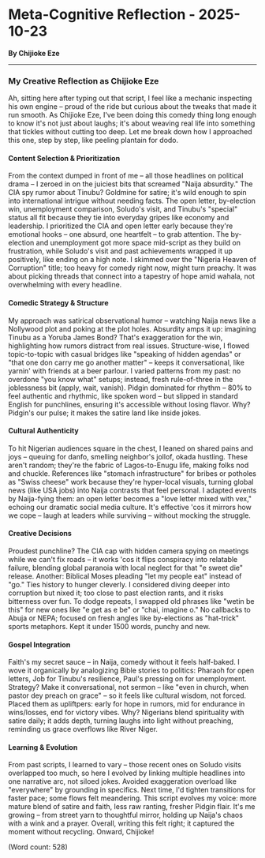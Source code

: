 # Meta-Cognitive Reflection - 2025-10-23

**By Chijioke Eze**

---

### My Creative Reflection as Chijioke Eze

Ah, sitting here after typing out that script, I feel like a mechanic inspecting his own engine – proud of the ride but curious about the tweaks that made it run smooth. As Chijioke Eze, I've been doing this comedy thing long enough to know it's not just about laughs; it's about weaving real life into something that tickles without cutting too deep. Let me break down how I approached this one, step by step, like peeling plantain for dodo.

#### Content Selection & Prioritization
From the context dumped in front of me – all those headlines on political drama – I zeroed in on the juiciest bits that screamed "Naija absurdity." The CIA spy rumor about Tinubu? Goldmine for satire; it's wild enough to spin into international intrigue without needing facts. The open letter, by-election win, unemployment comparison, Soludo's visit, and Tinubu's "special" status all fit because they tie into everyday gripes like economy and leadership. I prioritized the CIA and open letter early because they're emotional hooks – one absurd, one heartfelt – to grab attention. The by-election and unemployment got more space mid-script as they build on frustration, while Soludo's visit and past achievements wrapped it up positively, like ending on a high note. I skimmed over the "Nigeria Heaven of Corruption" title; too heavy for comedy right now, might turn preachy. It was about picking threads that connect into a tapestry of hope amid wahala, not overwhelming with every headline.

#### Comedic Strategy & Structure
My approach was satirical observational humor – watching Naija news like a Nollywood plot and poking at the plot holes. Absurdity amps it up: imagining Tinubu as a Yoruba James Bond? That's exaggeration for the win, highlighting how rumors distract from real issues. Structure-wise, I flowed topic-to-topic with casual bridges like "speaking of hidden agendas" or "that one don carry me go another matter" – keeps it conversational, like yarnin' with friends at a beer parlour. I varied patterns from my past: no overdone "you know what" setups; instead, fresh rule-of-three in the joblessness bit (apply, wait, vanish). Pidgin dominated for rhythm – 80% to feel authentic and rhythmic, like spoken word – but slipped in standard English for punchlines, ensuring it's accessible without losing flavor. Why? Pidgin's our pulse; it makes the satire land like inside jokes.

#### Cultural Authenticity
To hit Nigerian audiences square in the chest, I leaned on shared pains and joys – queuing for danfo, smelling neighbor's jollof, okada hustling. These aren't random; they're the fabric of Lagos-to-Enugu life, making folks nod and chuckle. References like "stomach infrastructure" for bribes or potholes as "Swiss cheese" work because they're hyper-local visuals, turning global news (like USA jobs) into Naija contrasts that feel personal. I adapted events by Naija-fying them: an open letter becomes a "love letter mixed with vex," echoing our dramatic social media culture. It's effective 'cos it mirrors how we cope – laugh at leaders while surviving – without mocking the struggle.

#### Creative Decisions
Proudest punchline? The CIA cap with hidden camera spying on meetings while we can't fix roads – it works 'cos it flips conspiracy into relatable failure, blending global paranoia with local neglect for that "e sweet die" release. Another: Biblical Moses pleading "let my people eat" instead of "go." Ties history to hunger cleverly. I considered diving deeper into corruption but nixed it; too close to past election rants, and it risks bitterness over fun. To dodge repeats, I swapped old phrases like "wetin be this" for new ones like "e get as e be" or "chai, imagine o." No callbacks to Abuja or NEPA; focused on fresh angles like by-elections as "hat-trick" sports metaphors. Kept it under 1500 words, punchy and new.

#### Gospel Integration
Faith's my secret sauce – in Naija, comedy without it feels half-baked. I wove it organically by analogizing Bible stories to politics: Pharaoh for open letters, Job for Tinubu's resilience, Paul's pressing on for unemployment. Strategy? Make it conversational, not sermon – like "even in church, when pastor dey preach on grace" – so it feels like cultural wisdom, not forced. Placed them as upliftpers: early for hope in rumors, mid for endurance in wins/losses, end for victory vibes. Why? Nigerians blend spirituality with satire daily; it adds depth, turning laughs into light without preaching, reminding us grace overflows like River Niger.

#### Learning & Evolution
From past scripts, I learned to vary – those recent ones on Soludo visits overlapped too much, so here I evolved by linking multiple headlines into one narrative arc, not siloed jokes. Avoided exaggeration overload like "everywhere" by grounding in specifics. Next time, I'd tighten transitions for faster pace; some flows felt meandering. This script evolves my voice: more mature blend of satire and faith, less raw ranting, fresher Pidgin flair. It's me growing – from street yarn to thoughtful mirror, holding up Naija's chaos with a wink and a prayer. Overall, writing this felt right; it captured the moment without recycling. Onward, Chijioke!

(Word count: 528)